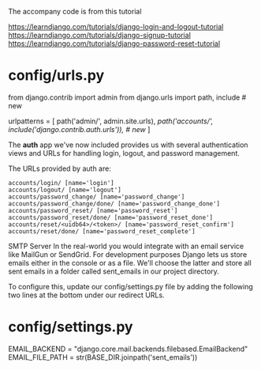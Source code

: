 The accompany code is from this tutorial

https://learndjango.com/tutorials/django-login-and-logout-tutorial
https://learndjango.com/tutorials/django-signup-tutorial
https://learndjango.com/tutorials/django-password-reset-tutorial


# config/urls.py
from django.contrib import admin
from django.urls import path, include # new

urlpatterns = [
    path('admin/', admin.site.urls),
    *path('accounts/', include('django.contrib.auth.urls')), # new*
]


The **auth** app we've now included provides us with several authentication views and URLs for handling login, logout, and password management.

The URLs provided by auth are:

    accounts/login/ [name='login']
    accounts/logout/ [name='logout']
    accounts/password_change/ [name='password_change']
    accounts/password_change/done/ [name='password_change_done']
    accounts/password_reset/ [name='password_reset']
    accounts/password_reset/done/ [name='password_reset_done']
    accounts/reset/<uidb64>/<token>/ [name='password_reset_confirm']
    accounts/reset/done/ [name='password_reset_complete']

SMTP Server
In the real-world you would integrate with an email service like MailGun or SendGrid. For development purposes Django lets us store emails either in the console or as a file. We'll choose the latter and store all sent emails in a folder called sent_emails in our project directory.

To configure this, update our config/settings.py file by adding the following two lines at the bottom under our redirect URLs.

# config/settings.py
EMAIL_BACKEND = "django.core.mail.backends.filebased.EmailBackend"
EMAIL_FILE_PATH = str(BASE_DIR.joinpath('sent_emails'))

